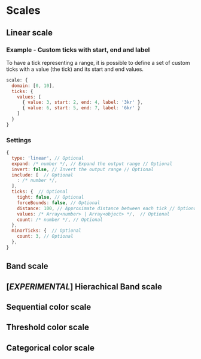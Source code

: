 # Scales

## Linear scale

### Example - Custom ticks with start, end and label

To have a tick representing a range, it is possible to define a set of custom ticks with a value (the tick) and its start and end values.

  ```js
  scale: {
    domain: [0, 10],
    ticks: {
      values: [
        { value: 3, start: 2, end: 4, label: '3kr' },
        { value: 6, start: 5, end: 7, label: '6kr' }
      ]
    }
  }
  ```

### Settings

```js
{
  type: 'linear', // Optional
  expand: /* number */, // Expand the output range // Optional
  invert: false, // Invert the output range // Optional
  include: [  // Optional
    : /* number */,
  ],
  ticks: {  // Optional
    tight: false, // Optional
    forceBounds: false, // Optional
    distance: 100, // Approximate distance between each tick // Optional
    values: /* Array<number> | Array<object> */,  // Optional
    count: /* number */, // Optional
  },
  minorTicks: {  // Optional
    count: 3, // Optional
  },
}
```


## Band scale


## [*EXPERIMENTAL*] Hierachical Band scale


## Sequential color scale


## Threshold color scale


## Categorical color scale

